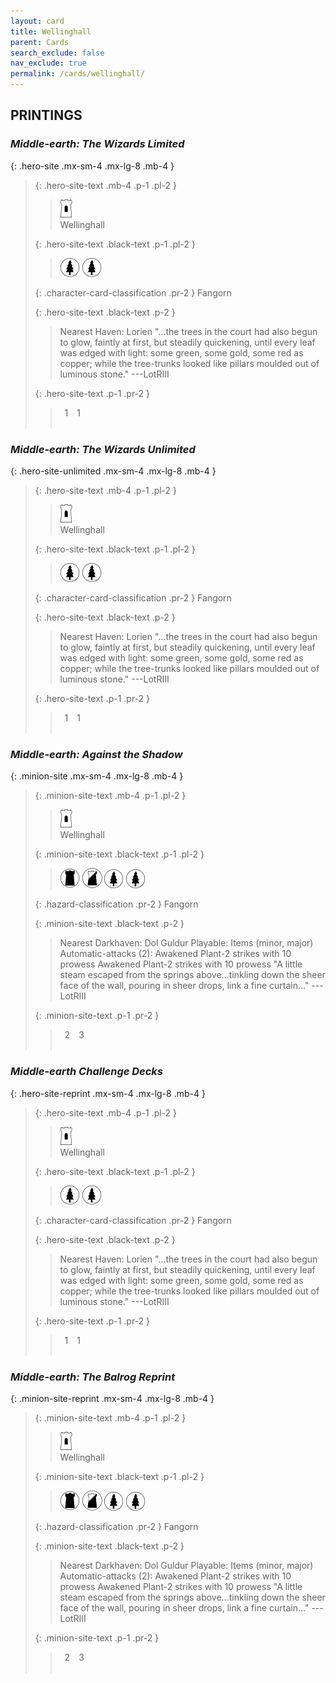```yaml
---
layout: card
title: Wellinghall
parent: Cards
search_exclude: false
nav_exclude: true
permalink: /cards/wellinghall/
---
```


## PRINTINGS


### _Middle-earth: The Wizards Limited_

{: .hero-site .mx-sm-4 .mx-lg-8 .mb-4 }
> {: .hero-site-text .mb-4 .p-1 .pl-2 }
> > <div class="card-mp"><img src="/assets/images/free-hold.svg"></div>
> > <div class="character-card-name">Wellinghall</div>
>
> {: .hero-site-text .black-text .p-1 .pl-2 }
> > ![](/assets/images/wilderness.svg) ![](/assets/images/wilderness.svg)
>
> {: .character-card-classification .pr-2 }
> Fangorn
>
> {: .hero-site-text .black-text .p-2 }
> > Nearest Haven: Lorien  "...the trees in the court had also begun to glow, faintly at first, but steadily quickening, until every leaf was edged with light: some green, some gold, some red as copper; while the tree-trunks looked like pillars moulded out of luminous stone." ---LotRIII 
> 
> {: .hero-site-text .p-1 .pr-2 }
> > <div class="hero-site-draw"><span class="hero-you-draw">&ensp;1&ensp;</span><span class="hero-opp-draw">&ensp;1&ensp;</span></div>
> > <div class="card-corruption">&nbsp;</div>

### _Middle-earth: The Wizards Unlimited_

{: .hero-site-unlimited .mx-sm-4 .mx-lg-8 .mb-4 }
> {: .hero-site-text .mb-4 .p-1 .pl-2 }
> > <div class="card-mp"><img src="/assets/images/free-hold.svg"></div>
> > <div class="character-card-name">Wellinghall</div>
>
> {: .hero-site-text .black-text .p-1 .pl-2 }
> > ![](/assets/images/wilderness.svg) ![](/assets/images/wilderness.svg)
>
> {: .character-card-classification .pr-2 }
> Fangorn
>
> {: .hero-site-text .black-text .p-2 }
> > Nearest Haven: Lorien  "...the trees in the court had also begun to glow, faintly at first, but steadily quickening, until every leaf was edged with light: some green, some gold, some red as copper; while the tree-trunks looked like pillars moulded out of luminous stone." ---LotRIII 
> 
> {: .hero-site-text .p-1 .pr-2 }
> > <div class="hero-site-draw"><span class="hero-you-draw">&ensp;1&ensp;</span><span class="hero-opp-draw">&ensp;1&ensp;</span></div>
> > <div class="card-corruption">&nbsp;</div>

### _Middle-earth: Against the Shadow_

{: .minion-site .mx-sm-4 .mx-lg-8 .mb-4 }
> {: .minion-site-text .mb-4 .p-1 .pl-2 }
> > <div class="card-mp"><img src="/assets/images/free-hold.svg"></div>
> > <div class="card-name">Wellinghall</div>
>
> {: .minion-site-text .black-text .p-1 .pl-2 }
> > ![](/assets/images/dark-domain.svg) ![](/assets/images/shadow-land.svg) ![](/assets/images/wilderness.svg) ![](/assets/images/wilderness.svg)
>
> {: .hazard-classification .pr-2 }
> Fangorn
>
> {: .minion-site-text .black-text .p-2 }
> > Nearest Darkhaven: Dol Guldur  Playable: Items (minor, major) Automatic-attacks (2): Awakened Plant-2 strikes with 10 prowess Awakened Plant-2 strikes with 10 prowess  "A little steam escaped from the springs above...tinkling down the sheer face of the wall, pouring in sheer drops, link a fine curtain..." ---LotRIII 
> 
> {: .minion-site-text .p-1 .pr-2 }
> > <div class="hero-site-draw"><span class="minion-you-draw">&ensp;2&ensp;</span><span class="minion-opp-draw">&ensp;3&ensp;</span></div>
> > <div class="card-corruption">&nbsp;</div>

### _Middle-earth Challenge Decks_

{: .hero-site-reprint .mx-sm-4 .mx-lg-8 .mb-4 }
> {: .hero-site-text .mb-4 .p-1 .pl-2 }
> > <div class="card-mp"><img src="/assets/images/free-hold.svg"></div>
> > <div class="character-card-name">Wellinghall</div>
>
> {: .hero-site-text .black-text .p-1 .pl-2 }
> > ![](/assets/images/wilderness.svg) ![](/assets/images/wilderness.svg)
>
> {: .character-card-classification .pr-2 }
> Fangorn
>
> {: .hero-site-text .black-text .p-2 }
> > Nearest Haven: Lorien  "...the trees in the court had also begun to glow, faintly at first, but steadily quickening, until every leaf was edged with light: some green, some gold, some red as copper; while the tree-trunks looked like pillars moulded out of luminous stone." ---LotRIII 
> 
> {: .hero-site-text .p-1 .pr-2 }
> > <div class="hero-site-draw"><span class="hero-you-draw">&ensp;1&ensp;</span><span class="hero-opp-draw">&ensp;1&ensp;</span></div>
> > <div class="card-corruption">&nbsp;</div>

### _Middle-earth: The Balrog Reprint_

{: .minion-site-reprint .mx-sm-4 .mx-lg-8 .mb-4 }
> {: .minion-site-text .mb-4 .p-1 .pl-2 }
> > <div class="card-mp"><img src="/assets/images/free-hold.svg"></div>
> > <div class="card-name">Wellinghall</div>
>
> {: .minion-site-text .black-text .p-1 .pl-2 }
> > ![](/assets/images/dark-domain.svg) ![](/assets/images/shadow-land.svg) ![](/assets/images/wilderness.svg) ![](/assets/images/wilderness.svg)
>
> {: .hazard-classification .pr-2 }
> Fangorn
>
> {: .minion-site-text .black-text .p-2 }
> > Nearest Darkhaven: Dol Guldur  Playable: Items (minor, major) Automatic-attacks (2): Awakened Plant-2 strikes with 10 prowess Awakened Plant-2 strikes with 10 prowess  "A little steam escaped from the springs above...tinkling down the sheer face of the wall, pouring in sheer drops, link a fine curtain..." ---LotRIII 
> 
> {: .minion-site-text .p-1 .pr-2 }
> > <div class="hero-site-draw"><span class="minion-you-draw">&ensp;2&ensp;</span><span class="minion-opp-draw">&ensp;3&ensp;</span></div>
> > <div class="card-corruption">&nbsp;</div>
